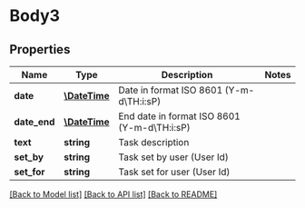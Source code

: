 # Body3

## Properties
Name | Type | Description | Notes
------------ | ------------- | ------------- | -------------
**date** | [**\DateTime**](\DateTime.md) | Date in format ISO 8601 (Y-m-d\\TH:i:sP) | 
**date_end** | [**\DateTime**](\DateTime.md) | End date in format ISO 8601 (Y-m-d\\TH:i:sP) | 
**text** | **string** | Task description | 
**set_by** | **string** | Task set by user (User Id) | 
**set_for** | **string** | Task set for user (User Id) | 

[[Back to Model list]](../../README.md#documentation-for-models) [[Back to API list]](../../README.md#documentation-for-api-endpoints) [[Back to README]](../../README.md)

